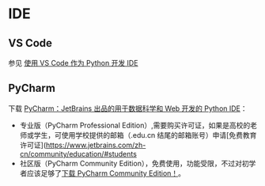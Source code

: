 # IDE

## VS Code

参见 [使用 VS Code 作为 Python 开发 IDE](https://hefengbao.github.io/blog/20250602-setup-vscode-for-python-development.html)

## PyCharm

下载 [PyCharm：JetBrains 出品的用于数据科学和 Web 开发的 Python IDE](https://www.jetbrains.com/zh-cn/pycharm/download/?section=windows)：

- 专业版（PyCharm Professional Edition）,需要购买许可证，如果是高校的老师或学生，可使用学校提供的邮箱（.edu.cn 结尾的邮箱账号）申请[免费教育许可证](https://www.jetbrains.com/zh-cn/community/education/#students
- 社区版（PyCharm Community Edition），免费使用，功能受限，不过对初学者应该足够了[下载 PyCharm Community Edition！](https://www.jetbrains.com.cn/edu-products/download/download-thanks-pce.html)。